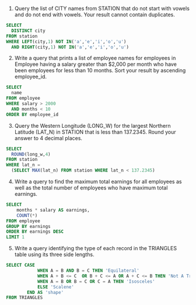 
1. Query the list of CITY names from STATION that do not start with vowels and do not end with vowels. Your result cannot contain duplicates.

```sql
SELECT
  DISTINCT city 
FROM station
WHERE LEFT(city,1) NOT IN('a','e','i','o','u')
  AND RIGHT(city,1) NOT IN('a','e','i','o','u')
```

2. Write a query that prints a list of employee names for employees in Employee having a salary greater than $2,000 per month who have been employees for less than 10 months. Sort your result by ascending employee_id.

```sql
SELECT
  name
FROM employee
WHERE salary > 2000
  AND months < 10
ORDER BY employee_id
```


3. Query the Western Longitude (LONG_W) for the largest Northern Latitude (LAT_N) in STATION that is less than 137.2345. Round your answer to 4 decimal places.
   
```sql
SELECT 
  ROUND(long_w,4)
FROM station
WHERE lat_n =
  (SELECT MAX(lat_n) FROM station WHERE lat_n < 137.2345)
```

4. Write a query to find the maximum total earnings for all employees as well as the total number of employees who have maximum total earnings.

```sql
SELECT 
    months * salary AS earnings,
    COUNT(*)
FROM employee
GROUP BY earnings
ORDER BY earnings DESC
LIMIT 1
```

5. Write a query identifying the type of each record in the TRIANGLES table using its three side lengths.
```sql
SELECT CASE
            WHEN A = B AND B = C THEN 'Equilateral'
            WHEN A + B <= C  OR B + C <= A OR A + C <= B THEN 'Not A Triangle'
            WHEN A = B OR B = C OR C = A THEN 'Isosceles'
            ELSE 'Scalene'
        END AS 'shape'
FROM TRIANGLES
```
